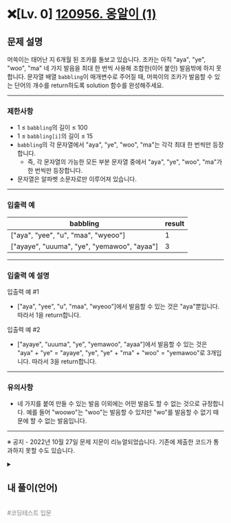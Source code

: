 
# ❌[Lv. 0] [120956. 옹알이 (1)](https://school.programmers.co.kr/learn/courses/30/lessons/120956)


문제 설명
-----

머쓱이는 태어난 지 6개월 된 조카를 돌보고 있습니다. 조카는 아직 "aya", "ye", "woo", "ma" 네 가지 발음을 최대 한 번씩 사용해 조합한(이어 붙인) 발음밖에 하지 못합니다. 문자열 배열 `babbling`이 매개변수로 주어질 때, 머쓱이의 조카가 발음할 수 있는 단어의 개수를 return하도록 solution 함수를 완성해주세요.

---

### 제한사항

* 1 ≤ `babbling`의 길이 ≤ 100
* 1 ≤ `babbling[i]`의 길이 ≤ 15
* `babbling`의 각 문자열에서 "aya", "ye", "woo", "ma"는 각각 최대 한 번씩만 등장합니다.
  + 즉, 각 문자열의 가능한 모든 부분 문자열 중에서 "aya", "ye", "woo", "ma"가 한 번씩만 등장합니다.
* 문자열은 알파벳 소문자로만 이루어져 있습니다.

---

### 입출력 예

| babbling | result |
| --- | --- |
| ["aya", "yee", "u", "maa", "wyeoo"] | 1 |
| ["ayaye", "uuuma", "ye", "yemawoo", "ayaa"] | 3 |

---

### 입출력 예 설명

입출력 예 #1

* ["aya", "yee", "u", "maa", "wyeoo"]에서 발음할 수 있는 것은 "aya"뿐입니다. 따라서 1을 return합니다.

입출력 예 #2

* ["ayaye", "uuuma", "ye", "yemawoo", "ayaa"]에서 발음할 수 있는 것은 "aya" + "ye" = "ayaye", "ye", "ye" + "ma" + "woo" = "yemawoo"로 3개입니다. 따라서 3을 return합니다.

---

### 유의사항

* 네 가지를 붙여 만들 수 있는 발음 이외에는 어떤 발음도 할 수 없는 것으로 규정합니다. 예를 들어 "woowo"는 "woo"는 발음할 수 있지만 "wo"를 발음할 수 없기 때문에 할 수 없는 발음입니다.

---

※ 공지 - 2022년 10월 27일 문제 지문이 리뉴얼되었습니다. 기존에 제출한 코드가 통과하지 못할 수도 있습니다.



<details>
  <summary><h2>내 풀이(언어)</h2></summary>

  ### 정답 코드

  ```
  풀이 실패
  ```

  ### 1차 시도

  ```python
  import re

  def solution(babbling):
    return [b for b in babbling if re.search(r"^[aya|ye|woo|ma]+$", b)]
  ```

  1. 문자열이니 정규표현식을 사용해서 풀 수 있을 것이라 생각했다.(사실 한 번 풀어본 문제이다.)
  2. aya, ye, woo, ma (이하 "발음"으로 지칭) 밖에 사용할 수 없으므로 저 발음이 한 번 이상은 나와야한다. (+ 적용)
  3. 발음 밖에 사용할 수 없으므로 발음 외에 다른 문자가 발생해서는 안된다. 따라서 처음이 발음으로 시작되는 것으로 찾는다. (^ 적용)
  4. 동일한 이유로 마지막이 발음으로 끝나는 것으로 찾는다. (& 적용)

  ---

  <div align=center>
    <img width="970" alt="스크린샷 2025-01-07 오후 10 48 48" src="https://github.com/user-attachments/assets/95837c6d-7687-4825-8a8c-5913c837bacd" />
  </div>

  ### 풀이에 대한 고찰

  위 풀이가 틀린 이유는 ```[]```가 ```문자집합```을 정의하는 부분이기 때문일 것이다.<br>
  발음은 문자열이지 문자가 아니기 때문에 사실상 [aya, ye, woo, ma]집합이 아니라 [a, e, o, w, y, m , |] 문자를 찾는 부분이 된다.(다 따로따로 문자로 분리해서) 따라서 결과에서 볼 수 있듯이 "wyeoo"도 문자 집합에 있는 것들로만 이루어진 문자열이므로 해당 조건이 성립된다.<br>

  나중에 정규표현식 공부 및 정리하며 다시 풀어봐야겠다.

  (아래는 재풀이 후 작성)
  ## 다른 사람 풀이

  ### 코드
  ```
  (내용)
  ```
  ### 설명
  (내용)

  ### 출처
  (내용)

  ## 회고
  (내용)
</details>
<br>
<span style="color:gray"> #코딩테스트 입문 </span>
